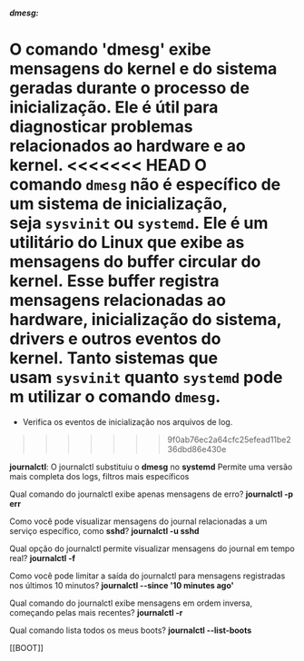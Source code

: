 
##### **dmesg**: 
O comando '**dmesg**' exibe mensagens do kernel e do sistema geradas durante o **processo** de **inicialização**. Ele é útil para diagnosticar problemas relacionados ao **hardware** e ao **kernel**.
<<<<<<< HEAD
O comando `dmesg` não é específico de um sistema de inicialização, seja `sysvinit` ou `systemd`. Ele é um utilitário do Linux que exibe as mensagens do buffer circular do kernel. Esse buffer registra mensagens relacionadas ao hardware, inicialização do sistema, drivers e outros eventos do kernel. Tanto sistemas que usam `sysvinit` quanto `systemd` podem utilizar o comando `dmesg`.
=======
- Verifica os eventos de inicialização nos arquivos de log.
>>>>>>> 9f0ab76ec2a64cfc25efead11be236dbd86e430e

>>>>>>>>>>>>>>>>>>>>>>>>>>>>>>>>>>>>>>>>>>>>>>>>>>>>>>>>>>>>>>>>>>>>

**journalctl**:
O journalctl substituiu o **dmesg** no **systemd**
Permite uma versão mais completa dos logs, filtros mais específicos

Qual comando do journalctl exibe apenas mensagens de erro? 
**journalctl -p err**

Como você pode visualizar mensagens do journal relacionadas a um serviço específico, como **sshd**? **journalctl -u sshd**

Qual opção do journalctl permite visualizar mensagens do journal em tempo real?
**journalctl -f**

Como você pode limitar a saída do journalctl para mensagens registradas nos últimos 10 minutos?
**journalctl --since '10 minutes ago'**

Qual comando do journalctl exibe mensagens em ordem inversa, começando pelas mais recentes?
**journalctl -r**

Qual comando lista todos os meus boots?
**journalctl --list-boots**








[[BOOT]]